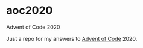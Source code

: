 # aoc2020
Advent of Code 2020

Just a repo for my answers to [Advent of Code](https://adventofcode.com) 2020.
